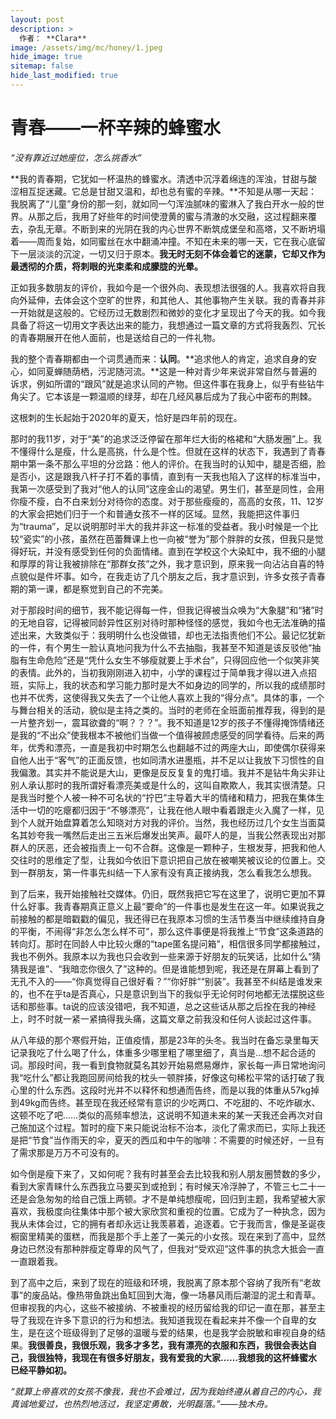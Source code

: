 ```yaml
---
layout: post
description: >
  作者： **Clara**
image: /assets/img/mc/honey/1.jpeg
hide_image: true
sitemap: false
hide_last_modified: true
---
```


# 青春——一杯辛辣的蜂蜜水

*“没有靠近过她座位，怎么挑香水“*

**我的青春期，它犹如一杯温热的蜂蜜水。清透中沉浮着绵连的浑浊，甘甜与酸涩相互捉迷藏。它总是甘甜又温和，却也总有蜜的辛辣。**不知是从哪一天起：我脱离了“儿童”身份的那一刻，就如同一勺浑浊腻味的蜜淋入了我白开水一般的世界。从那之后，我用了好些年的时间使澄黄的蜜与清澈的水交融，这过程翻来覆去，杂乱无章。不断到来的光阴在我的内心世界不断筑成堡垒和高塔，又不断坍塌着——周而复始，如同蜜丝在水中翻涌冲撞。不知在未来的哪一天，它在我心底留下一层淡淡的沉淀，一切又归于原本。**我无时无刻不体会着它的迷蒙，它却又作为最透彻的介质，将刺眼的光束柔和成朦胧的光晕。**
 
正如我多数朋友的评价，我如今是一个很外向、表现想法很强的人。我喜欢将自我向外延伸，去体会这个空旷的世界，和其他人、其他事物产生关联。我的青春并非一开始就是这般的。它经历过无数剧烈和微妙的变化才呈现出了今天的我。如今我具备了将这一切用文字表达出来的能力，我想通过一篇文章的方式将我轰烈、冗长的青春期展开在他人面前，也是送给自己的一件礼物。
 
我的整个青春期都由一个词贯通而来：**认同**。**追求他人的肯定，追求自身的安心，如同夏蝉随荫栖，污泥随河流。**这是一种对青少年来说非常自然与普遍的诉求，例如所谓的“跟风”就是追求认同的产物。但这件事在我身上，似乎有些钻牛角尖了。它本该是一颗温顺的绿芽，却在几经风暴后成为了我心中密布的荆棘。

这根刺的生长起始于2020年的夏天，恰好是四年前的现在。
 
那时的我11岁，对于“美”的追求泛泛停留在那年烂大街的格裙和“大肠发圈”上。我不懂得什么是瘦，什么是高挑，什么是个性。但就在这样的状态下，我遇到了青春期中第一条不那么平坦的分岔路：他人的评价。在我当时的认知中，腿是否细，脸是否小，这是跟我八杆子打不着的事情，直到有一天我也陷入了这样的标准当中，我第一次感受到了我对“他人的认同”这座金山的渴望。男生们，甚至是同性，会用你瘦不瘦，白不白来划分对待你的态度。对于那些瘦瘦的，高高的女孩，11、12岁的大家会把她们归于一个和普通女孩不一样的区域。显然，我能把这件事归为“trauma”，足以说明那时半大的我并非这一标准的受益者。我小时候是一个比较“瓷实”的小孩，虽然在芭蕾舞课上也一向被“誉为”那个胖胖的女孩，但我只是觉得好玩，并没有感受到任何的负面情绪。直到在学校这个大染缸中，我不细的小腿和厚厚的背让我被排除在“那群女孩”之外，我才意识到，原来我一向沾沾自喜的特点貌似是件坏事。如今，在我走访了几个朋友之后，我才意识到，许多女孩子青春期的第一课，都是察觉到自己的不完美。

对于那段时间的细节，我不能记得每一件，但我记得被当众唤为“大象腿”和“猪”时的无地自容，记得被同龄异性区别对待时那种怪怪的感觉，我如今也无法准确的描述出来，大致类似于：我明明什么也没做错，却也无法指责他们不公。最记忆犹新的一件，有个男生一脸认真地问我为什么不去抽脂，我甚至不知道是该反驳他“抽脂有生命危险”还是“凭什么女生不够瘦就要上手术台”，只得回应他一个似笑非笑的表情。此外的，当初我刚刚进入初中，小学的课程过于简单我才得以进入点招班，实际上，我的状态和学习能力那时是大不如身边的同学的，所以我的成绩那时也并不优秀，这使得我又失去了一个让他人喜欢上我的“得分点”。具体的事，一个与舞台相关的活动，貌似是主持之类的。当时的老师在全班面前推荐我，得到的是一片整齐划一，震耳欲聋的“啊？？？”。我不知道是12岁的孩子不懂得掩饰情绪还是我的“不出众”使我根本不被他们当做一个值得被顾虑感受的同学看待。后来的两年，优秀和漂亮，一直是我初中时期怎么也翻越不过的两座大山，即使偶尔获得来自他人出于“客气”的正面反馈，也如同清水进墨瓶，并不足以让我放下习惯性的自我偏激。其实并不能说是大山，更像是反反复复的鬼打墙。我并不是钻牛角尖非让别人承认那时的我所谓好看漂亮美或是什么的，这叫自欺欺人，我其实很清楚。只是我当时整个人被一种不可名状的“拧巴”主导着大半的情绪和精力，把我在集体生活中一切的吃瘪都归因于“不够漂亮”，让我在他人眼中看着跟走火入魔了一样，见到个人就开始盘算着怎么知晓对方对我的评价。当然，我也经历过几个女生当面莫名其妙夸我一嘴然后走出三五米后爆发出笑声。最吓人的是，当我公然表现出对那群人的厌恶，还会被指责上一句不合群。这像是一颗种子，生根发芽，把我和他人交往时的思维定了型，让我如今依旧下意识把自己放在被嘲笑被议论的位置上。交到一群朋友，第一件事先纠结一下人家有没有真正接纳我，怎么看我怎么想我。

到了后来，我开始接触社交媒体。仍旧，既然我把它写在这里了，说明它更加不算什么好事。我青春期真正意义上最“要命”的一件事也是发生在这一年。如果说我之前接触的都是暗戳戳的偏见，我还得已在我原本习惯的生活节奏当中继续维持自身的平衡，不闹得“非怎么怎么样不可”，那么这件事便是将我推上“节食”这条道路的转向灯。那时在同龄人中比较火爆的“tape匿名提问箱”，相信很多同学都接触过，我也不例外。我原本以为我也只会收到一些来源于好朋友的玩笑话，比如什么“猜猜我是谁”、“我暗恋你很久了”这种的。但是谁能想到呢，我还是在屏幕上看到了无孔不入的——“你真觉得自己很好看？”“你好胖”“别装”。我甚至不纠结是谁发来的，也不在乎ta是否真心，只是意识到当下的我似乎无论何时何地都无法摆脱这些话和那些事。ta说的应该没错吧，我不知道，总之这些话从那之后拴在我的神经上，时不时就一紧一紧搞得我头痛，这篇文章之前我没和任何人谈起过这件事。

从八年级的那个寒假开始，正值疫情，那是23年的头冬。我当时在备忘录里每天记录我吃了什么喝了什么，体重多少哪里粗了哪里细了，真当是…想不起合适的词。那段时间，我一看到食物就莫名其妙开始易燃易爆炸，家长每一声日常地询问我“吃什么”都让我跑回房间给我的枕头一顿胖揍，好像这句稀松平常的话打破了我心里的什么东西。这段时光并不以释怀和想通而告终，而是以我的体重从57kg掉到49kg而告终。甚至现在我还经常有意识的少吃两口、不吃甜的、不吃炸碳水、这顿不吃了吧……类似的高频率想法，这说明不知道未来的某一天我还会再次对自己施加这个过程。暂时的瘦下来只能说治标不治本，淡化了需求而已，实际上我还是把“节食”当作雨天的伞，夏天的西瓜和中午的咖啡：不需要的时候还好，一旦有了需求那是万万不可没有的。

如今倒是瘦下来了，又如何呢？我有时甚至会去比较我和别人朋友圈赞数的多少，看到大家青睐什么东西我立马要买到或抢到；有时候天冷浮肿了，不管三七二十一还是会急匆匆的给自己饿上两顿。才不是单纯想瘦呢，回归到主题，我希望被大家喜欢，我极度向往集体中那个被大家欣赏和重视的位置。它成为了一种执念，因为我从未体会过，它的拥有者却永远让我羡慕着，追逐着。它于我而言，像是圣诞夜橱窗里精美的蛋糕，而我是那个手上差了一美元的小女孩。现在来到了高中，显然身边已然没有那种胖瘦定尊卑的风气了，但我对“受欢迎”这件事的执念大抵会一直一直跟着我。

到了高中之后，来到了现在的班级和环境，我脱离了原本那个容纳了我所有“老故事”的废品站。像热带鱼跳出鱼缸回到大海，像一场暴风雨后潮湿的泥土和青草。但审视我的内心，这些不被接纳、不被重视的经历留给我的印记一直在那，甚至主导了我现在许多下意识的行为和想法。我知道我现在看起来并不像一个自卑的女生，是在这个班级得到了足够的温暖与爱的结果，也是我学会脱敏和审视自身的结果。**我很善良，我很乐观，我多才多艺，我有漂亮的衣服和东西，我很会表达自己，我很独特，我现在有很多好朋友，我有爱我的大家……我想我的这杯蜂蜜水已经平静如初。**

*“就算上帝喜欢的女孩不像我，我也不会难过，因为我始终遵从着自己的内心，我真诚地爱过，也热烈地活过，我坚定勇敢，光明磊落。”——独木舟。*